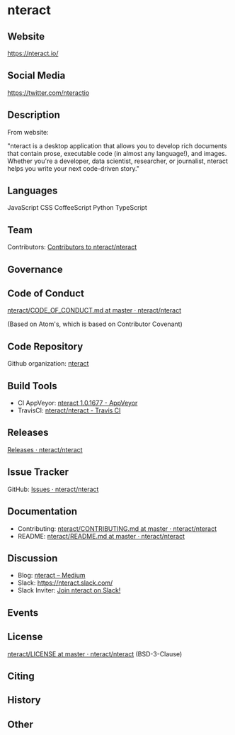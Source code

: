 # nteract

## Website

<https://nteract.io/>

## Social Media

<https://twitter.com/nteractio>

## Description

From website:

"nteract is a desktop application that allows you to develop rich documents that contain prose, executable code (in almost any language!), and images. Whether you're a developer, data scientist, researcher, or journalist, nteract helps you write your next code-driven story."


## Languages

JavaScript CSS CoffeeScript Python TypeScript


## Team

Contributors: [Contributors to nteract/nteract](https://github.com/nteract/nteract/graphs/contributors)

## Governance



## Code of Conduct

[nteract/CODE\_OF\_CONDUCT.md at master · nteract/nteract](https://github.com/nteract/nteract/blob/master/CODE_OF_CONDUCT.md)

(Based on Atom's, which is based on Contributor Covenant)


## Code Repository

Github organization: [nteract](https://github.com/nteract)

## Build Tools

- CI AppVeyor: [nteract 1.0.1677 - AppVeyor](https://ci.appveyor.com/project/nteract/nteract/branch/master)
- TravisCI: [nteract/nteract - Travis CI](https://travis-ci.org/nteract/nteract)

## Releases

[Releases · nteract/nteract](https://github.com/nteract/nteract/releases)

## Issue Tracker

GitHub: [Issues · nteract/nteract](https://github.com/nteract/nteract/issues)


## Documentation

- Contributing: [nteract/CONTRIBUTING.md at master · nteract/nteract](https://github.com/nteract/nteract/blob/master/CONTRIBUTING.md)
- README: [nteract/README.md at master · nteract/nteract](https://github.com/nteract/nteract/blob/master/README.md)

## Discussion

- Blog: [nteract – Medium](https://medium.com/nteract)
- Slack: <https://nteract.slack.com/>
- Slack Inviter: [Join nteract on Slack!](https://slackin-nteract.now.sh/)

## Events


## License

[nteract/LICENSE at master · nteract/nteract](https://github.com/nteract/nteract/blob/master/LICENSE)
(BSD-3-Clause)


## Citing



## History


## Other
